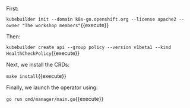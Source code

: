 First:

`kubebuilder init --domain k8s-go.openshift.org --license apache2 --owner "The workshop members"`{{execute}}

Then:

`kubebuilder create api --group policy --version v1beta1 --kind HealthCheckPolicy`{{execute}}

Next, we install the CRDs:

`make install`{{execute}}

Finally, we launch the operator using:

`go run cmd/manager/main.go`{{execute}}